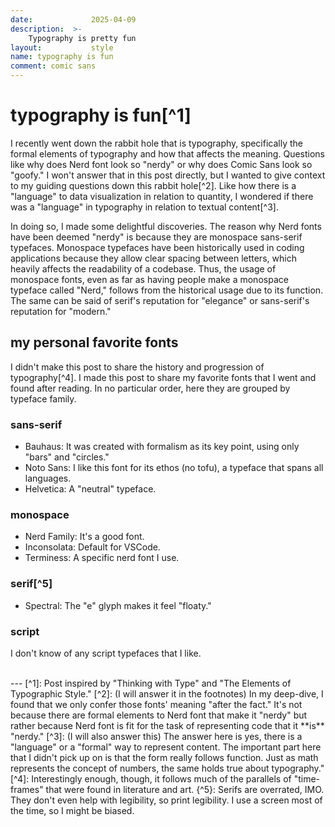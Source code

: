 ```yaml
---
date:             2025-04-09
description:  >-
    Typography is pretty fun
layout:           style
name: typography is fun
comment: comic sans
---
```


# typography is fun[^1]

I recently went down the rabbit hole that is typography, specifically the formal elements of typography and how that affects the meaning. Questions like why does Nerd font look so "nerdy" or why does Comic Sans look so "goofy." I won't answer that in this post directly, but I wanted to give context to my guiding questions down this rabbit hole[^2]. Like how there is a "language" to data visualization in relation to quantity, I wondered if there was a "language" in typography in relation to textual content[^3].

In doing so, I made some delightful discoveries. The reason why Nerd fonts have been deemed "nerdy" is because they are monospace sans-serif typefaces. Monospace typefaces have been historically used in coding applications because they allow clear spacing between letters, which heavily affects the readability of a codebase. Thus, the usage of monospace fonts, even as far as having people make a monospace typeface called "Nerd," follows from the historical usage due to its function. The same can be said of serif's reputation for "elegance" or sans-serif's reputation for "modern."

## my personal favorite fonts

I didn't make this post to share the history and progression of typography[^4]. I made this post to share my favorite fonts that I went and found after reading. In no particular order, here they are grouped by typeface family.

### sans-serif

* Bauhaus: It was created with formalism as its key point, using only "bars" and "circles."
* Noto Sans: I like this font for its ethos (no tofu), a typeface that spans all languages.
* Helvetica: A "neutral" typeface.

### monospace

* Nerd Family: It's a good font.
* Inconsolata: Default for VSCode.
* Terminess: A specific nerd font I use.

### serif[^5]

* Spectral: The "e" glyph makes it feel "floaty."

### script

I don't know of any script typefaces that I like.

<br/>
---
[^1]: Post inspired by "Thinking with Type" and "The Elements of Typographic Style." 
[^2]: (I will answer it in the footnotes) In my deep-dive, I found that we only confer those fonts' meaning "after the fact." It's not because there are formal elements to Nerd font that make it "nerdy" but rather because Nerd font is fit for the task of representing code that it **is** "nerdy."
[^3]: (I will also answer this) The answer here is yes, there is a "language" or a "formal" way to represent content. The important part here that I didn't pick up on is that the form really follows function. Just as math represents the concept of numbers, the same holds true about typography."
[^4]: Interestingly enough, though, it follows much of the parallels of "time-frames" that were found in literature and art.
{^5}: Serifs are overrated, IMO. They don't even help with legibility, so print legibility. I use a screen most of the time, so I might be biased.
